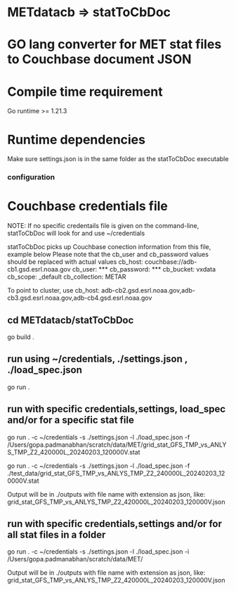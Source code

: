 # METdatacb => statToCbDoc
# GO lang converter for MET stat files to Couchbase document JSON 

# Compile time requirement
Go runtime >= 1.21.3

# Runtime dependencies
Make sure settings.json is in the same folder as the statToCbDoc executable

### configuration
# Couchbase credentials file
NOTE: If no specific credentails file is given on the command-line, statToCbDoc
will look for and use ~/credentials

statToCbDoc picks up Couchbase conection information from this file, example below
Please note that the cb_user and cb_password values should be replaced with actual values
cb_host: couchbase://adb-cb1.gsd.esrl.noaa.gov
cb_user: ***
cb_password: ***
cb_bucket: vxdata
cb_scope: _default
cb_collection: METAR

To point to cluster, use
cb_host: adb-cb2.gsd.esrl.noaa.gov,adb-cb3.gsd.esrl.noaa.gov,adb-cb4.gsd.esrl.noaa.gov


## cd METdatacb/statToCbDoc
go build .
## run using ~/credentials, ./settings.json , ./load_spec.json 
go run .
## run with specific credentials,settings, load_spec and/or for a specific stat file
go run . -c ~/credentials -s ./settings.json -l ./load_spec.json -f /Users/gopa.padmanabhan/scratch/data/MET/grid_stat_GFS_TMP_vs_ANLYS_TMP_Z2_420000L_20240203_120000V.stat

go run . -c ~/credentials -s ./settings.json -l ./load_spec.json -f ./test_data/grid_stat_GFS_TMP_vs_ANLYS_TMP_Z2_240000L_20240203_120000V.stat

Output will be in ./outputs with file name with extension as json, like:
grid_stat_GFS_TMP_vs_ANLYS_TMP_Z2_420000L_20240203_120000V.json

## run with specific credentials,settings and/or for all stat files in a folder
go run . -c ~/credentials -s ./settings.json -l ./load_spec.json -i /Users/gopa.padmanabhan/scratch/data/MET/

Output will be in ./outputs with file name with extension as json, like:
grid_stat_GFS_TMP_vs_ANLYS_TMP_Z2_420000L_20240203_120000V.json


